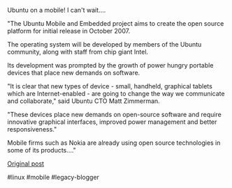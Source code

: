 <!--
date: '2007-05-08'
published: true
slug: 2007-05-linux-evolves-for-mobile-phones_08
time_to_read: 5
title: Linux evolves for mobile phones
-->

Ubuntu on a mobile! I can't wait....  
  
"The Ubuntu Mobile and Embedded project aims to create the open source platform for initial release in October 2007.  
  
The operating system will be developed by members of the Ubuntu community, along with staff from chip giant Intel.  
  
Its development was prompted by the growth of power hungry portable devices that place new demands on software.  
  
"It is clear that new types of device - small, handheld, graphical tablets which are Internet-enabled - are going to change the way we communicate and collaborate," said Ubuntu CTO Matt Zimmerman.  
  
"These devices place new demands on open-source software and require innovative graphical interfaces, improved power management and better responsiveness."  
  
Mobile firms such as Nokia are already using open source technologies in some of its products...."

[Original post](https://ysfk.blogspot.com/2007/05/linux-evolves-for-mobile-phones_08.html)

#linux #mobile #legacy-blogger 